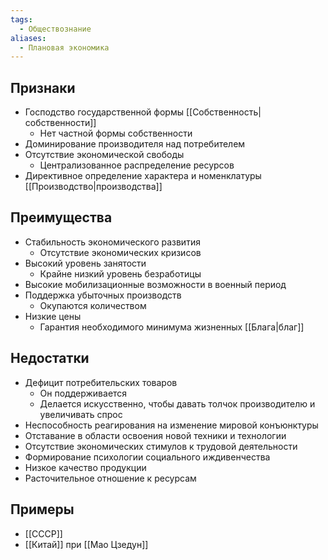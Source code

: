 ```yaml
---
tags:
  - Обществознание
aliases:
  - Плановая экономика
---
```

## Признаки 
- Господство государственной формы [[Собственность|собственности]]
    - Нет частной формы собственности 
- Доминирование производителя над потребителем 
- Отсутствие экономической свободы 
    - Централизованное распределение ресурсов 
- Директивное определение характера и номенклатуры [[Производство|производства]]
## Преимущества
- Стабильность экономического развития 
    - Отсутствие экономических кризисов
- Высокий уровень занятости 
    - Крайне низкий уровень безработицы 
- Высокие мобилизационные возможности в военный период 
- Поддержка убыточных производств 
    - Окупаются количеством 
- Низкие цены
    - Гарантия необходимого минимума жизненных [[Блага|благ]]
## Недостатки
- Дефицит потребительских товаров 
    - Он поддерживается
    - Делается искусственно, чтобы давать толчок производителю и увеличивать спрос 
- Неспособность реагирования на изменение мировой конъюнктуры 
- Отставание в области освоения новой техники и технологии
- Отсутствие экономических стимулов к трудовой деятельности
- Формирование психологии социального иждивенчества 
- Низкое качество продукции 
- Расточительное отношение к ресурсам
## Примеры 
- [[СССР]]
- [[Китай]] при [[Мао Цзедун]] 